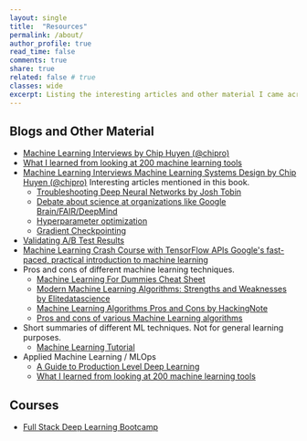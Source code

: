 ```yaml
---
layout: single
title:  "Resources"
permalink: /about/
author_profile: true
read_time: false
comments: true
share: true
related: false # true
classes: wide
excerpt: Listing the interesting articles and other material I came across. Also, a list of courses I found to be helpful in my ML journey.
---
```


## Blogs and Other Material 
* [Machine Learning Interviews by Chip Huyen (@chipro)][article_2]
* [What I learned from looking at 200 machine learning tools][article_3]
* [Machine Learning Interviews Machine Learning Systems Design by Chip Huyen (@chipro)][article_4] Interesting articles mentioned in this book. 
    * [Troubleshooting Deep Neural Networks by Josh Tobin ][article_1]
    * [Debate about science at organizations like Google Brain/FAIR/DeepMind][article_12] 
    * [Hyperparameter optimization][article_13]
    * [Gradient Checkpointing ][article_14]
* [Validating A/B Test Results][article_5]
* [Machine Learning Crash Course with TensorFlow APIs Google's fast-paced, practical introduction to machine learning ][article_6]
* Pros and cons of different machine learning techniques.
    * [Machine Learning For Dummies Cheat Sheet][article_7]
    * [Modern Machine Learning Algorithms: Strengths and Weaknesses by Elitedatascience][article_8]
    * [Machine Learning Algorithms Pros and Cons by HackingNote][article_9]
    * [Pros and cons of various Machine Learning algorithms][article_10]
* Short summaries of different ML techniques. Not for general learning purposes. 
    * [Machine Learning Tutorial][article_11]
* Applied Machine Learning / MLOps 
    * [A Guide to Production Level Deep Learning](https://github.com/alirezadir/Production-Level-Deep-Learning)
    * [What I learned from looking at 200 machine learning tools](https://huyenchip.com/2020/06/22/mlops.html)

## Courses
* [Full Stack Deep Learning Bootcamp](https://fullstackdeeplearning.com/march2019)

[article_1]: http://josh-tobin.com/assets/pdf/troubleshooting-deep-neural-networks-01-19.pdf
[article_2]: https://docs.google.com/presentation/d/1MX2V6fTp71j1aztvY5HLYM44iLG4HYMrYd4Dxn6Cxnw/edit#slide=id.g5beff82e39_0_0
[article_3]: https://huyenchip.com/2020/06/22/mlops.html
[article_4]: https://github.com/chiphuyen/machine-learning-systems-design
[article_5]: https://mode.com/sql-tutorial/validating-ab-test-results/
[article_6]: https://developers.google.com/machine-learning
[article_7]: https://www.dummies.com/programming/big-data/data-science/machine-learning-dummies-cheat-sheet/
[article_8]: https://elitedatascience.com/machine-learning-algorithms
[article_9]: https://www.hackingnote.com/en/machine-learning/algorithms-pros-and-cons
[article_10]: https://towardsdatascience.com/pros-and-cons-of-various-classification-ml-algorithms-3b5bfb3c87d6
[article_11]: https://data-flair.training/blogs/machine-learning-tutorial1
[article_12]: https://www.reddit.com/r/MachineLearning/duplicates/8yvlzy/d_debate_about_science_at_organizations_like/
[article_13]: https://www.automl.org/wp-content/uploads/2018/09/chapter1-hpo.pdf 
[article_14]: [https://github.com/cybertronai/gradient-checkpointing]